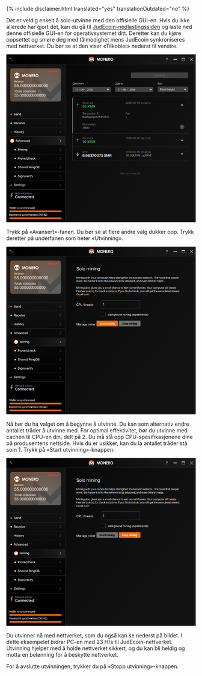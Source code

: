 {% include disclaimer.html translated="yes" translationOutdated="no" %}

Det er veldig enkelt å solo-utvinne med den offisielle GUI-en. Hvis du ikke allerede har gjort det, kan du gå til <a href="{{site.baseurl}}/downloads/">JudEcoin-nedlastingssiden</a> og laste ned denne offisielle GUI-en for operativsystemet ditt. Deretter kan du kjøre oppsettet og smøre deg med tålmodighet mens JudEcoin synkroniseres med nettverket. Du bør se at den viser «Tilkoblet» nederst til venstre.

<img src="/img/resources/user-guides/en/solo_mine_GUI/01.PNG" style="width: 600px;"/>

Trykk på «Avansert»-fanen. Du bør se at flere andre valg dukker opp. Trykk deretter på underfanen som heter «Utvinning».

<img src="/img/resources/user-guides/en/solo_mine_GUI/02.PNG" style="width: 600px;"/>

Nå bør du ha valget om å begynne å utvinne. Du kan som alternativ endre antallet tråder å utvinne med. For optimal effektivitet, bør du utvinne med cachen til CPU-en din, delt på 2. Du må slå opp CPU-spesifikasjonene dine på produsentens nettside. Hvis du er usikker, kan du la antallet tråder stå som 1. Trykk på «Start utvinning»-knappen.

<img src="/img/resources/user-guides/en/solo_mine_GUI/03.PNG" style="width: 600px;"/>

Du utvinner nå med nettverket, som du også kan se nederst på bildet. I dette eksempelet bidrar PC-en med 23 H/s til JudEcoin-nettverket. Utvinning hjelper med å holde nettverket sikkert, og du kan bli heldig og motta en belønning for å beskytte nettverket.

For å avslutte utvinningen, trykker du på «Stopp utvinning»-knappen.
